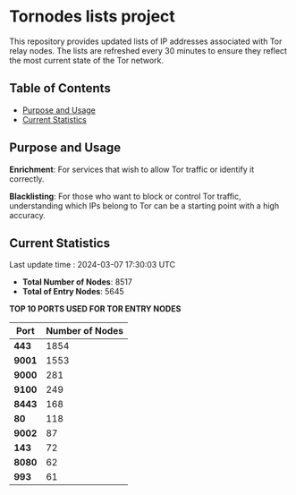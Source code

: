 # Tornodes lists project

This repository provides updated lists of IP addresses associated with Tor relay nodes. The lists are refreshed every 30 minutes to ensure they reflect the most current state of the Tor network.

## Table of Contents

- [Purpose and Usage](#purpose-and-usage)
- [Current Statistics](#current-statistics)


## Purpose and Usage

**Enrichment**: For services that wish to allow Tor traffic or identify it correctly.

**Blacklisting**: For those who want to block or control Tor traffic, understanding which IPs belong to Tor can be a starting point with a high accuracy.

## Current Statistics

Last update time : 2024-03-07 17:30:03 UTC

- **Total Number of Nodes**: 8517
- **Total of Entry Nodes**: 5645

**TOP 10 PORTS USED FOR TOR ENTRY NODES**

| **Port** | **Number of Nodes** |
|------|-----------------|
| **443**   | 1854  |
| **9001**   | 1553  |
| **9000**   | 281  |
| **9100**   | 249  |
| **8443**   | 168  |
| **80**   | 118  |
| **9002**   | 87  |
| **143**   | 72  |
| **8080**   | 62  |
| **993**   | 61  |

